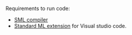 Requirements to run code:
- [SML compiler](http://www.smlnj.org/dist/working/index.html)
- [Standard ML extension](https://marketplace.visualstudio.com/items?itemName=freebroccolo.sml) for Visual studio code.